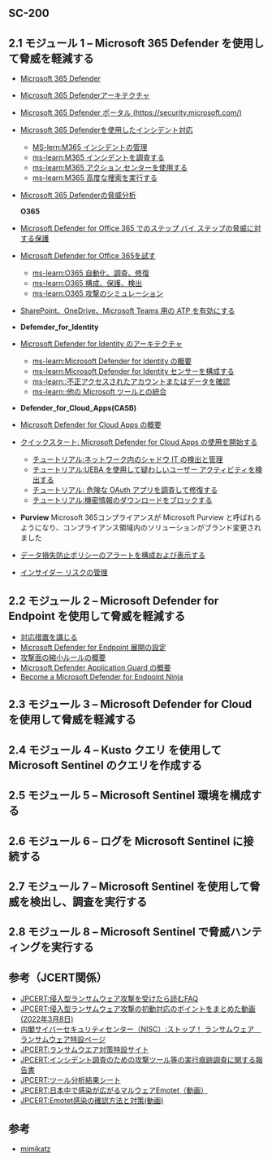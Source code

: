 ## SC-200




## 2.1 モジュール 1 – Microsoft 365 Defender を使用して脅威を軽減する
- [Microsoft 365 Defender](https://docs.microsoft.com/ja-jp/microsoft-365/security/defender/microsoft-365-defender?view=o365-worldwide)
- [Microsoft 365 Defenderアーキテクチャ](https://docs.microsoft.com/ja-jp/microsoft-365/security/defender/eval-overview?view=o365-worldwide#microsoft-365-defender-architecture)
- [Microsoft 365 Defender ポータル (https://security.microsoft.com/) ](https://security.microsoft.com/)
- [Microsoft 365 Defenderを使用したインシデント対応](https://docs.microsoft.com/ja-jp/microsoft-365/security/defender/incidents-overview?view=o365-worldwide)
  - [MS-lern:M365 インシデントの管理](https://docs.microsoft.com/ja-jp/learn/modules/mitigate-incidents-microsoft-365-defender/3-manage-incidents)
  - [ms-learn:M365 インシデントを調査する](https://docs.microsoft.com/ja-jp/learn/modules/mitigate-incidents-microsoft-365-defender/4-investigate-incidents)
  - [ms-learn:M365 アクション センターを使用する](https://docs.microsoft.com/ja-jp/learn/modules/mitigate-incidents-microsoft-365-defender/5-use-action-center)
  - [ms-learn:M365 高度な捜索を実行する](https://docs.microsoft.com/ja-jp/learn/modules/mitigate-incidents-microsoft-365-defender/6-conduct-advanced-hunting)
- [Microsoft 365 Defenderの脅威分析](https://docs.microsoft.com/ja-jp/microsoft-365/security/defender/threat-analytics?view=o365-worldwide)

   **O365**
- [Microsoft Defender for Office 365 でのステップ バイ ステップの脅威に対する保護](https://docs.microsoft.com/ja-jp/microsoft-365/security/office-365-security/protection-stack-microsoft-defender-for-office365?view=o365-worldwide)
- [Microsoft Defender for Office 365を試す](https://docs.microsoft.com/ja-jp/microsoft-365/security/office-365-security/try-microsoft-defender-for-office-365?view=o365-worldwide)
  - [ms-learn:O365 自動化、調査、修復](https://docs.microsoft.com/ja-jp/learn/modules/m365-threat-remediate/automate-investigate-remediate)
  - [ms-learn:O365 構成、保護、検出](https://docs.microsoft.com/ja-jp/learn/modules/m365-threat-remediate/configure-protect-detect)
  - [ms-learn:O365 攻撃のシミュレーション](https://docs.microsoft.com/ja-jp/learn/modules/m365-threat-remediate/simulate-attacks)
- [SharePoint、OneDrive、Microsoft Teams 用の ATP を有効にする](https://docs.microsoft.com/ja-jp/microsoft-365/security/office-365-security/turn-on-mdo-for-spo-odb-and-teams?view=o365-worldwide)
-  **Defemder_for_Identity**
- [Microsoft Defender for Identity のアーキテクチャ](https://docs.microsoft.com/ja-jp/defender-for-identity/architecture)
  - [ms-learn:Microsoft Defender for Identity の概要](https://docs.microsoft.com/ja-jp/learn/modules/m365-threat-safeguard/introduction)
  - [ms-learn:Microsoft Defender for Identity センサーを構成する](https://docs.microsoft.com/ja-jp/learn/modules/m365-threat-safeguard/configure-sensors)
  - [ms-learn::不正アクセスされたアカウントまたはデータを確認](https://docs.microsoft.com/ja-jp/learn/modules/m365-threat-safeguard/review-compromised-accounts)
  - [ms-learn::他の Microsoft ツールとの統合](https://docs.microsoft.com/ja-jp/learn/modules/m365-threat-safeguard/integrate-microsoft-tools)
-  **Defender_for_Cloud_Apps(CASB)**
- [Microsoft Defender for Cloud Apps の概要](https://docs.microsoft.com/ja-jp/defender-cloud-apps/what-is-defender-for-cloud-apps)
- [クイックスタート: Microsoft Defender for Cloud Apps の使用を開始する](https://docs.microsoft.com/ja-jp/defender-cloud-apps/get-started)
  - [チュートリアル:ネットワーク内のシャドウ IT の検出と管理](https://docs.microsoft.com/ja-jp/defender-cloud-apps/tutorial-shadow-it)
  - [チュートリアル:UEBA を使用して疑わしいユーザー アクティビティを検出する](https://docs.microsoft.com/ja-jp/defender-cloud-apps/tutorial-suspicious-activity)
  - [チュートリアル: 危険な OAuth アプリを調査して修復する](https://docs.microsoft.com/ja-jp/defender-cloud-apps/investigate-risky-oauth)
  - [チュートリアル:機密情報のダウンロードをブロックする](https://docs.microsoft.com/ja-jp/defender-cloud-apps/use-case-proxy-block-session-aad)
-  **Purview**
  Microsoft 365コンプライアンスが Microsoft Purview と呼ばれるようになり、コンプライアンス領域内のソリューションがブランド変更されました
- [データ損失防止ポリシーのアラートを構成および表示する](https://docs.microsoft.com/ja-jp/microsoft-365/compliance/dlp-configure-view-alerts-policies?view=o365-worldwide)
- [インサイダー リスクの管理](https://docs.microsoft.com/ja-jp/microsoft-365/compliance/insider-risk-management-policies?view=o365-worldwide)

## 2.2 モジュール 2 – Microsoft Defender for Endpoint を使用して脅威を軽減する
- [対応措置を講じる](https://docs.microsoft.com/ja-jp/learn/modules/m365-detect-respond-security-issues-defender-endpoint/take-response-actions)
- [Microsoft Defender for Endpoint 展開の設定](https://docs.microsoft.com/ja-JP/microsoft-365/security/defender-endpoint/production-deployment?view=o365-worldwide)
- [攻撃面の縮小ルールの概要](https://docs.microsoft.com/ja-jp/microsoft-365/security/defender-endpoint/attack-surface-reduction?view=o365-worldwide)
- [Microsoft Defender Application Guard の概要](https://docs.microsoft.com/ja-jp/windows/security/threat-protection/microsoft-defender-application-guard/md-app-guard-overview)
- [Become a Microsoft Defender for Endpoint Ninja](https://techcommunity.microsoft.com/t5/microsoft-defender-for-endpoint/become-a-microsoft-defender-for-endpoint-ninja/ba-p/1515647)


## 2.3 モジュール 3 – Microsoft Defender for Cloud を使用して脅威を軽減する

## 2.4 モジュール 4 – Kusto クエリ を使用して Microsoft Sentinel のクエリを作成する

## 2.5 モジュール 5 – Microsoft Sentinel 環境を構成する

## 2.6 モジュール 6 – ログを Microsoft Sentinel に接続する

## 2.7 モジュール 7 – Microsoft Sentinel を使用して脅威を検出し、調査を実行する

## 2.8 モジュール 8 – Microsoft Sentinel で脅威ハンティングを実行する 

## 参考（JCERT関係）
- [JPCERT:侵入型ランサムウェア攻撃を受けたら読むFAQ](https://www.jpcert.or.jp/magazine/security/ransom-faq.html)
- [JPCERT:侵入型ランサムウェア攻撃の初動対応のポイントをまとめた動画(2022年3月8日)](https://youtu.be/nDOSn_ss7zI)
- [内閣サイバーセキュリティセンター（NISC）:ストップ！ ランサムウェア　ランサムウェア特設ページ](https://security-portal.nisc.go.jp/stopransomware/)
- [JPCERT:ランサムウエア対策特設サイト](https://www.jpcert.or.jp/magazine/security/nomore-ransom.html)
- [JPCERT:インシデント調査のための攻撃ツール等の実行痕跡調査に関する報告書](https://www.jpcert.or.jp/research/ir_research.html)
- [JPCERT:ツール分析結果シート](https://jpcertcc.github.io/ToolAnalysisResultSheet_jp/)
- [JPCERT:日本中で感染が広がるマルウェアEmotet（動画）](https://www.youtube.com/watch?v=wvu9sWiB2_U)
- [JPCERT:Emotet感染の確認方法と対策(動画)](https://www.youtube.com/watch?v=nqxikr1x2ag)

## 参考
- [mimikatz](https://github.com/gentilkiwi/mimikatz)